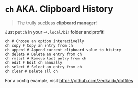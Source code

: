 # `ch` AKA. Clipboard History

> The trully suckless **clipboard manager**!

Just put `ch` in your `~/.local/bin` folder and profit!

```
ch # Choose an option interactivelly
ch copy # Copy an entry from ch
ch append # Append current clipboard value to history
ch delete # Delete an entry from ch 
ch rmlast # Remove last entry from ch  
ch edit # Edit ch manually
ch select # Select an entry from ch
ch clear # Delete all ch 
```

For a config example, visit <https://github.com/zedkaido/dotfiles>
